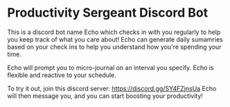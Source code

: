 # Productivity Sergeant Discord Bot
This is a discord bot name Echo which checks in with you regularly to help you keep track of what you care about! Echo can generate daily sumamries based on your check ins to help you understand how you're spending your time.

Echo will prompt you to micro-journal on an interval you specify. Echo is flexible and reactive to your schedule.

To try it out, join this discord server: https://discord.gg/SY4FZjnsUa
Echo will then message you, and you can start boosting your productivity!